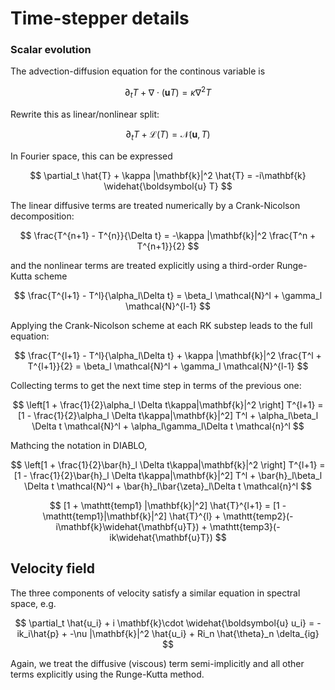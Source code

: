 # Time-stepper details

### Scalar evolution

The advection-diffusion equation for the continous variable is

$$
\partial_t T + \nabla \cdot(\boldsymbol{u} T) = \kappa \nabla^2 T
$$

Rewrite this as linear/nonlinear split:

$$
\partial_t T + \mathcal{L}(T) = \mathcal{N}(\boldsymbol{u}, T)
$$

In Fourier space, this can be expressed

$$
\partial_t \hat{T} + \kappa |\mathbf{k}|^2 \hat{T} = -i\mathbf{k} \widehat{\boldsymbol{u} T}
$$

The linear diffusive terms are treated numerically by a Crank-Nicolson decomposition:

$$
\frac{T^{n+1} - T^{n}}{\Delta t} = -\kappa |\mathbf{k}|^2 \frac{T^n + T^{n+1}}{2}
$$

and the nonlinear terms are treated explicitly using a third-order Runge-Kutta scheme

$$
\frac{T^{l+1} - T^l}{\alpha_l\Delta t} = \beta_l \mathcal{N}^l + \gamma_l \mathcal{N}^{l-1}
$$

Applying the Crank-Nicolson scheme at each RK substep leads to the full equation:

$$
\frac{T^{l+1} - T^l}{\alpha_l\Delta t} + \kappa |\mathbf{k}|^2 \frac{T^l + T^{l+1}}{2} = \beta_l \mathcal{N}^l + \gamma_l \mathcal{N}^{l-1}
$$

Collecting terms to get the next time step in terms of the previous one:

$$
\left[1 + \frac{1}{2}\alpha_l \Delta t\kappa|\mathbf{k}|^2 \right] T^{l+1} = [1 - \frac{1}{2}\alpha_l \Delta t\kappa|\mathbf{k}|^2] T^l + \alpha_l\beta_l \Delta t \mathcal{N}^l + \alpha_l\gamma_l\Delta t \mathcal{n}^l
$$

Mathcing the notation in DIABLO, 

$$
\left[1 + \frac{1}{2}\bar{h}_l \Delta t\kappa|\mathbf{k}|^2 \right] T^{l+1} = [1 - \frac{1}{2}\bar{h}_l \Delta t\kappa|\mathbf{k}|^2] T^l + \bar{h}_l\beta_l \Delta t \mathcal{N}^l + \bar{h}_l\bar{\zeta}_l\Delta t \mathcal{n}^l
$$

$$
[1 + \mathtt{temp1} |\mathbf{k}|^2] \hat{T}^{l+1} = [1 - \mathtt{temp1}|\mathbf{k}|^2] \hat{T}^{l} + \mathtt{temp2}(-i\mathbf{k}\widehat{\mathbf{u}T}) + \mathtt{temp3}(-ik\widehat{\mathbf{u}T})
$$

## Velocity field
The three components of velocity satisfy a similar equation in spectral space, e.g.

$$
\partial_t \hat{u_i} + i \mathbf{k}\cdot \widehat{\boldsymbol{u} u_i} = -ik_i\hat{p} + -\nu |\mathbf{k}|^2 \hat{u_i} + Ri_n \hat{\theta}_n \delta_{ig}
$$

Again, we treat the diffusive (viscous) term semi-implicitly and all other terms explicitly using the Runge-Kutta method.